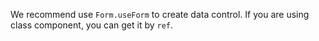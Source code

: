We recommend use `Form.useForm` to create data control. If you are using class component, you can get it by `ref`.
